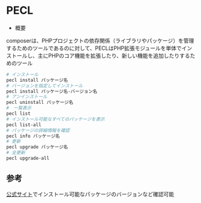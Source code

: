 # PECL

- 概要

composerは、PHPプロジェクトの依存関係（ライブラリやパッケージ）を管理するためのツールであるのに対して、PECLはPHP拡張モジュールを単体でインストールし、主にPHPのコア機能を拡張したり、新しい機能を追加したりするためのツール


```sh
# インストール
pecl install パッケージ名
# バージョンを指定してインストール
pecl install パッケージ名-バージョン名
# アンインストール
pecl uninstall パッケージ名
#　一覧表示
pecl list
# インストール可能なすべてのパッケージを表示
pecl list-all
# パッケージの詳細情報を確認
pecl info パッケージ名
# 更新
pecl upgrade パッケージ名
# 全更新
pecl upgrade-all
```

## 参考

[公式サイト](https://pecl.php.net)でインストール可能なパッケージのバージョンなど確認可能
